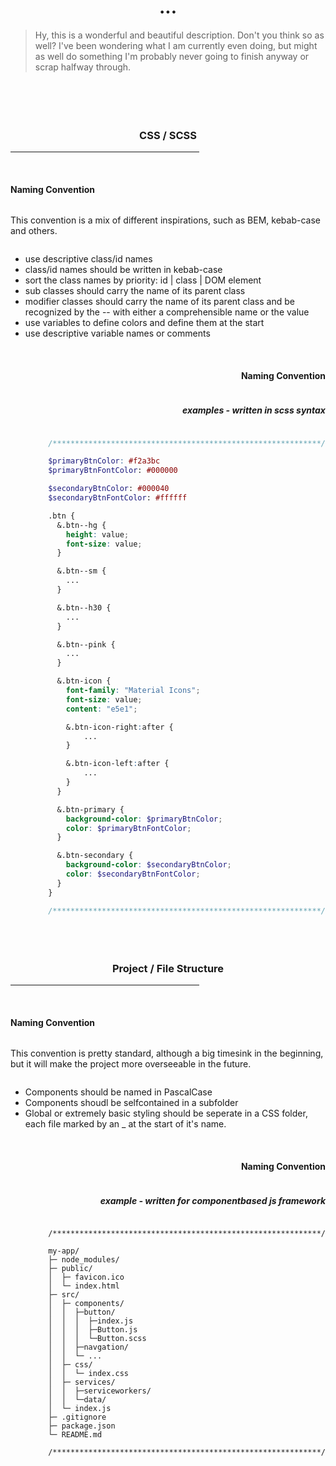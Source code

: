 <h1 style="text-align: center">...</h1>

> Hy, this is a wonderful and beautiful description. Don't you think so as well? I've been wondering what I am currently even doing, but might as well do something I'm probably never going to finish anyway or scrap halfway through.

<br>
<br>

<h3 style="text-align: center"><br>CSS / SCSS</h3>
<hr style="width: 60%;"/>

<br>

<div style="display: flex; justify-content: flex-start">
    <h4>Naming Convention</h4>
</div>
<div style="display: flex; justify-content: flex-start; width: 100%">
    <p>This convention is a mix of different inspirations, such as BEM, kebab-case and others.
    </p>
   
</div>
<div style="display: flex; justify-content: flex-start; width: 100%">
 <ul>
    <li>use descriptive class/id names</li>
    <li>class/id names should be written in kebab-case</li>
    <li>sort the class names by priority: id | class | DOM element</li>
    <li>sub classes should carry the name of its parent class</li>
    <li>modifier classes should carry the name of its parent class and be recognized by the -- with either a comprehensible name or the value</li>
    <li>use variables to define colors and define them at the start</li>
    <li>use descriptive variable names or comments</li>
   
</ul>
</div>

<br>

<div style="display: flex; justify-content: flex-end">
    <h4>Naming Convention</h4>
   
</div>
<div style="display: flex; justify-content: flex-end">
     <h5>examples - written in scss syntax</h5>
</div>
<div style="display: flex; justify-content: flex-end; width: 100%">

```scss
/************************************************************/

$primaryBtnColor: #f2a3bc
$primaryBtnFontColor: #000000

$secondaryBtnColor: #000040
$secondaryBtnFontColor: #ffffff

.btn {
  &.btn--hg {
    height: value;
    font-size: value;
  }

  &.btn--sm {
    ...
  }

  &.btn--h30 {
    ...
  }

  &.btn--pink {
    ...
  }

  &.btn-icon {
    font-family: "Material Icons";
    font-size: value;
    content: "e5e1";

    &.btn-icon-right:after {
        ...
    }

    &.btn-icon-left:after {
        ...
    }
  }

  &.btn-primary {
    background-color: $primaryBtnColor;
    color: $primaryBtnFontColor;
  }

  &.btn-secondary {
    background-color: $secondaryBtnColor;
    color: $secondaryBtnFontColor;
  }
}

/************************************************************/
```

</div>

<br>

<h3 style="text-align: center"><br>Project / File Structure</h3>
<hr style="width: 60%;"/>

<br>

<div style="display: flex; justify-content: flex-start">
    <h4>Naming Convention</h4>
</div>
<div style="display: flex; justify-content: flex-start; width: 100%">
    <p>This convention is pretty standard, although a big timesink in the beginning, but it will make the project more overseeable in the future.
    </p>
   
</div>
<div style="display: flex; justify-content: flex-start; width: 100%">
 <ul>
    <li>Components should be named in PascalCase</li>
    <li>Components shoudl be selfcontained in a subfolder</li>
    <li>Global or extremely basic styling should be seperate in a CSS folder, each file marked by an _ at the start of it's name.</li>
   
</ul>
</div>

<br>

<div style="display: flex; justify-content: flex-end">
    <h4>Naming Convention</h4>
   
</div>
<div style="display: flex; justify-content: flex-end">
     <h5>example - written for componentbased js framework</h5>
</div>
<div style="display: flex; justify-content: flex-end;">

```tsx
/************************************************************/

my-app/
├─ node_modules/
├─ public/
│  ├─ favicon.ico
│  └─ index.html
├─ src/
│  ├─ components/
│  │  ├─button/
│  │  │  ├─index.js
│  │  │  ├─Button.js
│  │  │  └─Button.scss
│  │  ├─navgation/
│  │  └─ ...
│  ├─ css/
│  │  └─ index.css
│  ├─ services/
│  │  ├─serviceworkers/
│  │  └─data/
│  └─ index.js
├─ .gitignore
├─ package.json
└─ README.md

/************************************************************/
```

</div>
